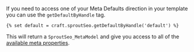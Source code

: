 If you need to access one of your Meta Defaults direction in your template you can use the `getDefaultByHandle` tag.

``` twig
{% set default = craft.sproutSeo.getDefaultByHandle('default') %}
```

This will return a `SproutSeo_MetaModel` and give you access to all of the [available meta properties](http://sprout.barrelstrengthdesign.com/craft-plugins/seo/docs/getting-started/introduction#an-example-of-overriding-all-meta-variables).